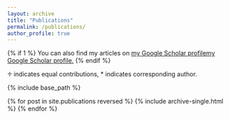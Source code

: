 ```yaml
---
layout: archive
title: "Publications"
permalink: /publications/
author_profile: true
---
```


{% if 1 %}
  You can also find my articles on [my Google Scholar profile](https://scholar.google.com/citations?user=z52QyJUAAAAJ&hl=zh-CN)<u><a href="https://scholar.google.com/citations?user=z52QyJUAAAAJ&hl=zh-CN">my Google Scholar profile</a>.</u>
{% endif %}

<p>&#9841; indicates equal contributions, * indicates corresponding author.</p>

{% include base_path %}

{% for post in site.publications reversed %}
  {% include archive-single.html %}
{% endfor %}
